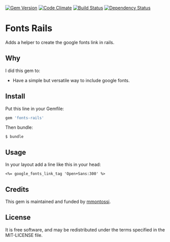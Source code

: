 [![Gem Version](https://badge.fury.io/rb/fonts-rails.svg)](http://badge.fury.io/rb/fonts-rails)
[![Code Climate](https://codeclimate.com/github/mmontossi/fonts-rails/badges/gpa.svg)](https://codeclimate.com/github/mmontossi/fonts-rails)
[![Build Status](https://travis-ci.org/mmontossi/fonts-rails.svg)](https://travis-ci.org/mmontossi/fonts-rails)
[![Dependency Status](https://gemnasium.com/mmontossi/fonts-rails.svg)](https://gemnasium.com/mmontossi/fonts-rails)

# Fonts Rails

Adds a helper to create the google fonts link in rails.

## Why

I did this gem to:

- Have a simple but versatile way to include google fonts.

## Install

Put this line in your Gemfile:
```ruby
gem 'fonts-rails'
```

Then bundle:
```
$ bundle
```

## Usage

In your layout add a line like this in your head:
```erb
<%= google_fonts_link_tag 'Open+Sans:300' %>
```

## Credits

This gem is maintained and funded by [mmontossi](https://github.com/mmontossi).

## License

It is free software, and may be redistributed under the terms specified in the MIT-LICENSE file.
